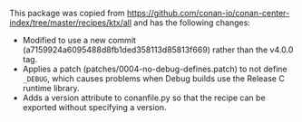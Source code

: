 This package was copied from https://github.com/conan-io/conan-center-index/tree/master/recipes/ktx/all and has the following changes:

* Modified to use a new commit (a7159924a6095488d8fb1ded358113d85813f669) rather than the v4.0.0 tag.
* Applies a patch (patches/0004-no-debug-defines.patch) to not define `_DEBUG`, which causes problems when Debug builds use the Release C runtime library.
* Adds a version attribute to conanfile.py so that the recipe can be exported without specifying a version.
